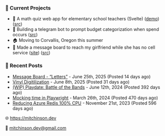 ### 📌 Current Projects
- 📝 A math quiz web app for elementary school teachers (Svelte) ([demo](https://quiz-staging.mitchinson.dev/)) ([src](https://github.com/bmitchinson/budget-entry))
- 💸 Building a telegram bot to prompt budget categorization when spend occurs ([src](https://github.com/bmitchinson/sms-accountant))
- 🏠 Moving to Corvallis, Oregon this summer
- 💌 Made a message board to reach my girlfriend while she has no cell service ([site](https://letters.mitchinson.dev/)) ([src](https://github.com/bmitchinson/letters))

### 📝 Recent Posts

- [Message Board - “Letters”](https://blog.mitchinson.dev/letters) - June 25th, 2025 (Posted 14 days ago)
- [Vinyl Digitilization](https://blog.mitchinson.dev/vinyl) - June 8th, 2025 (Posted 31 days ago)
- [(WIP) Playdate: Battle of the Bands](https://blog.mitchinson.dev/playdate-dev-one) - June 12th, 2024 (Posted 392 days ago)
- [Mocking time in Playwright](https://blog.mitchinson.dev/playwright-mock-time) - March 26th, 2024 (Posted 470 days ago)
- [Reducing Azure Redis 100% CPU](https://blog.mitchinson.dev/redis-cpu) - November 21st, 2023 (Posted 596 days ago)

🌐 https://mitchinson.dev

💌 mitchinson.dev@gmail.com